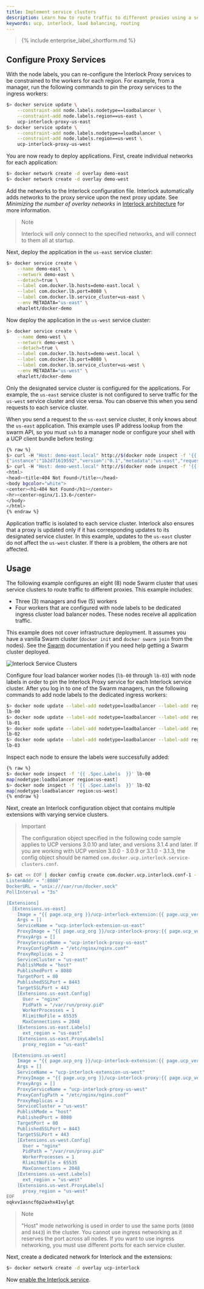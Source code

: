```yaml
---
title: Implement service clusters
description: Learn how to route traffic to different proxies using a service cluster.
keywords: ucp, interlock, load balancing, routing
---
```


>{% include enterprise_label_shortform.md %}

## Configure Proxy Services
With the node labels, you can re-configure the Interlock Proxy services to be constrained to the
workers for each region. For example, from a manager, run the following commands to pin the proxy services to the ingress workers:

```bash
$> docker service update \
    --constraint-add node.labels.nodetype==loadbalancer \
    --constraint-add node.labels.region==us-east \
    ucp-interlock-proxy-us-east
$> docker service update \
    --constraint-add node.labels.nodetype==loadbalancer \
    --constraint-add node.labels.region==us-west \
    ucp-interlock-proxy-us-west
```

You are now ready to deploy applications. First, create individual networks for each application:

```bash
$> docker network create -d overlay demo-east
$> docker network create -d overlay demo-west
```

Add the networks to the Interlock configuration file. Interlock automatically adds networks to the proxy service upon the next proxy update. See *Minimizing the number of overlay networks* in [Interlock architecture](https://docs.docker.com/ee/ucp/interlock/architecture/) for more information.

> Note
>
> Interlock will _only_ connect to the specified networks, and will connect to them all at startup.

Next, deploy the application in the `us-east` service cluster:

```bash
$> docker service create \
    --name demo-east \
    --network demo-east \
    --detach=true \
    --label com.docker.lb.hosts=demo-east.local \
    --label com.docker.lb.port=8080 \
    --label com.docker.lb.service_cluster=us-east \
    --env METADATA="us-east" \
    ehazlett/docker-demo
```

Now deploy the application in the `us-west` service cluster:

```bash
$> docker service create \
    --name demo-west \
    --network demo-west \
    --detach=true \
    --label com.docker.lb.hosts=demo-west.local \
    --label com.docker.lb.port=8080 \
    --label com.docker.lb.service_cluster=us-west \
    --env METADATA="us-west" \
    ehazlett/docker-demo
```

Only the designated service cluster is configured for the applications. For example, the `us-east` service cluster
is not configured to serve traffic for the `us-west` service cluster and vice versa. You can observe this when you
send requests to each service cluster.

When you send a request to the `us-east` service cluster, it only knows about the `us-east` application. This example uses IP address lookup from the swarm API, so you must `ssh` to a manager node or configure your shell with a UCP client bundle before testing:

```bash
{% raw %}
$> curl -H "Host: demo-east.local" http://$(docker node inspect -f '{{ .Status.Addr  }}' lb-00):8080/ping
{"instance":"1b2d71619592","version":"0.1","metadata":"us-east","request_id":"3d57404cf90112eee861f9d7955d044b"}
$> curl -H "Host: demo-west.local" http://$(docker node inspect -f '{{ .Status.Addr  }}' lb-00):8080/ping
<html>
<head><title>404 Not Found</title></head>
<body bgcolor="white">
<center><h1>404 Not Found</h1></center>
<hr><center>nginx/1.13.6</center>
</body>
</html>
{% endraw %}
```

Application traffic is isolated to each service cluster.  Interlock also ensures that a proxy is updated only if it has corresponding updates to its designated service cluster. In this example, updates to the `us-east` cluster do not affect the `us-west` cluster.  If there is a problem, the others are not affected.

## Usage

The following example configures an eight (8) node Swarm cluster that uses service clusters
to route traffic to different proxies. This example includes:

- Three (3) managers and five (5) workers
- Four workers that are configured with node labels to be dedicated
ingress cluster load balancer nodes. These nodes receive all application traffic.

This example does not cover infrastructure deployment.
It assumes you have a vanilla Swarm cluster (`docker init` and `docker swarm join` from the nodes).
See the [Swarm](https://docs.docker.com/engine/swarm/) documentation if you need help
getting a Swarm cluster deployed.

![Interlock Service Clusters](../../images/interlock_service_clusters.png)

Configure four load balancer worker nodes (`lb-00` through `lb-03`) with node labels in order to pin the Interlock Proxy
service for each Interlock service cluster.  After you log in to one of the Swarm managers, run the following commands to add node labels to the dedicated ingress workers:

```bash
$> docker node update --label-add nodetype=loadbalancer --label-add region=us-east lb-00
lb-00
$> docker node update --label-add nodetype=loadbalancer --label-add region=us-east lb-01
lb-01
$> docker node update --label-add nodetype=loadbalancer --label-add region=us-west lb-02
lb-02
$> docker node update --label-add nodetype=loadbalancer --label-add region=us-west lb-03
lb-03
```

Inspect each node to ensure the labels were successfully added:

```bash
{% raw %}
$> docker node inspect -f '{{ .Spec.Labels  }}' lb-00
map[nodetype:loadbalancer region:us-east]
$> docker node inspect -f '{{ .Spec.Labels  }}' lb-02
map[nodetype:loadbalancer region:us-west]
{% endraw %}
```

Next, create an Interlock configuration object that contains multiple extensions with varying service clusters.

> Important
>
> The configuration object specified in the following code sample applies to
> UCP versions 3.0.10 and later, and versions 3.1.4 and later. If you are
> working with UCP version 3.0.0 - 3.0.9 or 3.1.0 - 3.1.3, the config object
> should be named `com.docker.ucp.interlock.service-clusters.conf`.

```bash
$> cat << EOF | docker config create com.docker.ucp.interlock.conf-1 -
ListenAddr = ":8080"
DockerURL = "unix:///var/run/docker.sock"
PollInterval = "3s"

[Extensions]
  [Extensions.us-east]
    Image = "{{ page.ucp_org }}/ucp-interlock-extension:{{ page.ucp_version }}"
    Args = []
    ServiceName = "ucp-interlock-extension-us-east"
    ProxyImage = "{{ page.ucp_org }}/ucp-interlock-proxy:{{ page.ucp_version }}"
    ProxyArgs = []
    ProxyServiceName = "ucp-interlock-proxy-us-east"
    ProxyConfigPath = "/etc/nginx/nginx.conf"
    ProxyReplicas = 2
    ServiceCluster = "us-east"
    PublishMode = "host"
    PublishedPort = 8080
    TargetPort = 80
    PublishedSSLPort = 8443
    TargetSSLPort = 443
    [Extensions.us-east.Config]
      User = "nginx"
      PidPath = "/var/run/proxy.pid"
      WorkerProcesses = 1
      RlimitNoFile = 65535
      MaxConnections = 2048
    [Extensions.us-east.Labels]
      ext_region = "us-east"
    [Extensions.us-east.ProxyLabels]
      proxy_region = "us-east"

  [Extensions.us-west]
    Image = "{{ page.ucp_org }}/ucp-interlock-extension:{{ page.ucp_version }}"
    Args = []
    ServiceName = "ucp-interlock-extension-us-west"
    ProxyImage = "{{ page.ucp_org }}/ucp-interlock-proxy:{{ page.ucp_version }}"
    ProxyArgs = []
    ProxyServiceName = "ucp-interlock-proxy-us-west"
    ProxyConfigPath = "/etc/nginx/nginx.conf"
    ProxyReplicas = 2
    ServiceCluster = "us-west"
    PublishMode = "host"
    PublishedPort = 8080
    TargetPort = 80
    PublishedSSLPort = 8443
    TargetSSLPort = 443
    [Extensions.us-west.Config]
      User = "nginx"
      PidPath = "/var/run/proxy.pid"
      WorkerProcesses = 1
      RlimitNoFile = 65535
      MaxConnections = 2048
    [Extensions.us-west.Labels]
      ext_region = "us-west"
    [Extensions.us-west.ProxyLabels]
      proxy_region = "us-west"
EOF
oqkvv1asncf6p2axhx41vylgt
```
> Note
>
> "Host" mode networking is used in order to use the same ports (`8080` and `8443`) in the cluster. You cannot use ingress
> networking as it reserves the port across all nodes. If you want to use ingress networking, you must use different ports
> for each service cluster.

Next, create a dedicated network for Interlock and the extensions:

```bash
$> docker network create -d overlay ucp-interlock
```

Now [enable the Interlock service](../deploy/index.md#enable-layer-7-routing).
